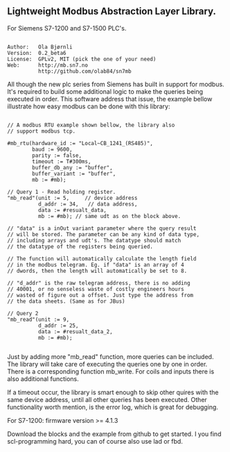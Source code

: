 Lightweight Modbus Abstraction Layer Library.
---------------------------------------------
For Siemens S7-1200 and S7-1500 PLC's.

```
 
Author:   Ola Bjørnli
Version:  0.2_beta6
License:  GPLv2, MIT (pick the one of your need)
Web:      http://mb.sn7.no
          http://github.com/olab84/sn7mb

```

All though the new plc series from Siemens has built in support for modbus. It's required to build some additional logic to make the queries being executed in order. This software address that issue, the example bellow illustrate how easy modbus can be done with this library:

```

// A modbus RTU example shown bellow, the library also 
// support modbus tcp.

#mb_rtu(hardware_id := "Local~CB_1241_(RS485)",
        baud := 9600,
        parity := false,
        timeout := T#300ms,
        buffer_db_any := "buffer",
        buffer_variant := "buffer",
        mb := #mb);

// Query 1 - Read holding register.
"mb_read"(unit := 5,     // device address
          d_addr := 34,   // data address, 
          data := #resualt_data,  
          mb := #mb); // same udt as on the block above.
		  
// "data" is a inOut variant parameter where the query result 
// will be stored. The parameter can be any kind of data type, 
// including arrays and udt's. The datatype should match 
// the datatype of the registers being queried.

// The function will automatically calculate the length field
// in the modbus telegram. Eg. if "data" is an array of 4 
// dwords, then the length will automatically be set to 8.

// "d_addr" is the raw telegram address, there is no adding 
// 40001, or no senseless waste of costly engineers hours 
// wasted of figure out a offset. Just type the address from
// the data sheets. (Same as for JBus)

// Query 2 
"mb_read"(unit := 9,
          d_addr := 25,
          data := #resualt_data_2,
          mb := #mb);	
		  
```
		  
Just by adding more "mb_read" function, more queries can 
be included. The library will take care of executing the 
queries one by one in order. There is a corresponding 
function mb_write. For coils and inputs there is also
additional functions. 

If a timeout occur, the library is smart enough to skip other
quires with the same device address, until all other queries
has been executed. Other functionality worth mention, is the
error log, which is great for debugging.

For S7-1200: firmware version >= 4.1.3
	 
Download the blocks and the example from github to get started.
I you find scl-programming hard, you can of course also use
lad or fbd.
